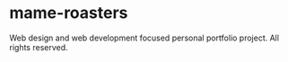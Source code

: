 # mame-roasters
Web design and web development focused personal portfolio project. All rights reserved.
